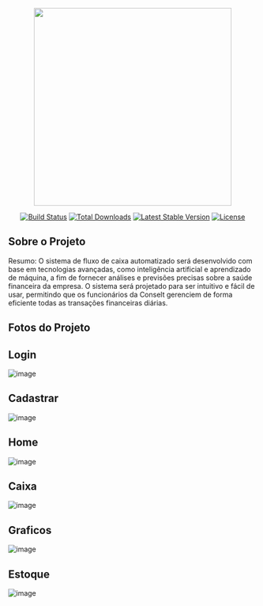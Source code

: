 <p align="center"><a href="https://laravel.com" target="_blank"><img src="https://raw.githubusercontent.com/laravel/art/master/logo-lockup/5%20SVG/2%20CMYK/1%20Full%20Color/laravel-logolockup-cmyk-red.svg" width="400"></a></p>

<p align="center">
<a href="https://travis-ci.org/laravel/framework"><img src="https://travis-ci.org/laravel/framework.svg" alt="Build Status"></a>
<a href="https://packagist.org/packages/laravel/framework"><img src="https://img.shields.io/packagist/dt/laravel/framework" alt="Total Downloads"></a>
<a href="https://packagist.org/packages/laravel/framework"><img src="https://img.shields.io/packagist/v/laravel/framework" alt="Latest Stable Version"></a>
<a href="https://packagist.org/packages/laravel/framework"><img src="https://img.shields.io/packagist/l/laravel/framework" alt="License"></a>
</p>

## Sobre o Projeto

Resumo:
O sistema de fluxo de caixa automatizado será desenvolvido com base em tecnologias avançadas, como inteligência artificial e aprendizado de máquina, a fim de fornecer análises e previsões precisas sobre a saúde financeira da empresa. O sistema será projetado para ser intuitivo e fácil de usar, permitindo que os funcionários da Conselt gerenciem de forma eficiente todas as transações financeiras diárias.


## Fotos do Projeto 

## Login

![image](https://github.com/Brunomtk/fluxo-de-caixa/assets/88750125/4fc263c0-48da-4c1f-8d78-9d2a500e1c28)



## Cadastrar 

![image](https://github.com/Brunomtk/fluxo-de-caixa/assets/88750125/f0165c6d-637e-4d62-8f8b-fe7c8873b552)



## Home

![image](https://github.com/Brunomtk/fluxo-de-caixa/assets/88750125/8311b055-57bf-4596-be5f-6f6a22e6a69b)


## Caixa

![image](https://github.com/Brunomtk/fluxo-de-caixa/assets/88750125/69182733-cfcc-4383-81e0-df3e017b799f)


## Graficos

![image](https://github.com/Brunomtk/fluxo-de-caixa/assets/88750125/31293862-ce36-4c5d-a794-78b4e322cd81)



## Estoque

![image](https://github.com/Brunomtk/fluxo-de-caixa/assets/88750125/46068296-7b1c-4d43-80d0-3401baa3444b)









